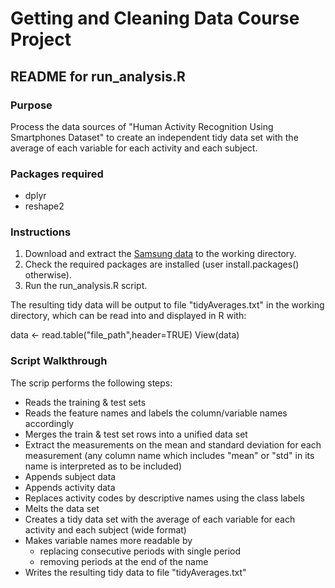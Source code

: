 # Getting and Cleaning Data Course Project

## README for run\_analysis.R

### Purpose

Process the data sources of "Human Activity Recognition Using Smartphones Dataset" to create an independent tidy data set with the average of each variable for each activity and each subject.

### Packages required
 
- dplyr
- reshape2

### Instructions

1. Download and extract the [Samsung data](https://d396qusza40orc.cloudfront.net/getdata%2Fprojectfiles%2FUCI%20HAR%20Dataset.zip) to the working directory.
2. Check the required packages are installed (user install.packages() otherwise).
3. Run the run\_analysis.R script.

The resulting tidy data will be output to file "tidyAverages.txt" in the working directory, which can be read into and displayed in R with:

data <- read.table("file_path",header=TRUE)
View(data)

### Script Walkthrough

The scrip performs the following steps:

- Reads the training & test sets
- Reads the feature names and labels the column/variable names accordingly 
- Merges the train & test set rows into a unified data set
- Extract the measurements on the mean and standard deviation for each measurement (any column name which includes "mean" or "std" in its name is interpreted as to be included)
- Appends subject data
- Appends activity data
- Replaces activity codes by descriptive names using the class labels
- Melts the data set
- Creates a tidy data set with the average of each variable for each activity and each subject (wide format)
- Makes variable names more readable by
    + replacing consecutive periods with single period
    + removing periods at the end of the name
- Writes the resulting tidy data to file "tidyAverages.txt"